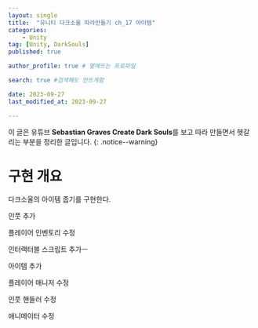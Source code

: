```yaml
---
layout: single
title:  "유니티 다크소울 따라만들기 ch_17 아이템"
categories: 
    - Unity
tag: [Unity, DarkSouls]
published: true

author_profile: true # 옆에뜨는 프로파일

search: true #검색해도 안뜨게함

date: 2023-09-27
last_modified_at: 2023-09-27

---
```


이 글은 유튜브 **Sebastian Graves Create Dark Souls**를 보고 따라 만들면서 헷갈리는 부분을 정리한 글입니다.
{: .notice--warning}

# 구현 개요

다크소울의 아이템 줍기를 구현한다.


인풋 추가


플레이어 인벤토리 수정

인터랙터블 스크립트 추가ㅡ

아이템 추가

플레이어 매니저 수정

인풋 핸들러 수정

애니메이터 수정